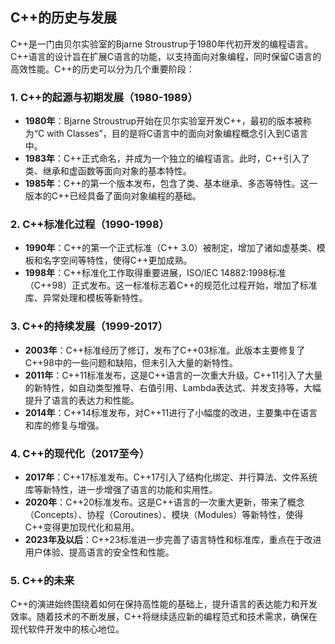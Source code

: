 
## C++的历史与发展

C++是一门由贝尔实验室的Bjarne Stroustrup于1980年代初开发的编程语言。C++语言的设计旨在扩展C语言的功能，以支持面向对象编程，同时保留C语言的高效性能。C++的历史可以分为几个重要阶段：

### 1. **C++的起源与初期发展（1980-1989）**

- **1980年**：Bjarne Stroustrup开始在贝尔实验室开发C++，最初的版本被称为“C with Classes”，目的是将C语言中的面向对象编程概念引入到C语言中。
- **1983年**：C++正式命名，并成为一个独立的编程语言。此时，C++引入了类、继承和虚函数等面向对象的基本特性。
- **1985年**：C++的第一个版本发布，包含了类、基本继承、多态等特性。这一版本的C++已经具备了面向对象编程的基础。

### 2. **C++标准化过程（1990-1998）**

- **1990年**：C++的第一个正式标准（C++ 3.0）被制定，增加了诸如虚基类、模板和名字空间等特性，使得C++更加成熟。
- **1998年**：C++标准化工作取得重要进展，ISO/IEC 14882:1998标准（C++98）正式发布。这一标准标志着C++的规范化过程开始，增加了标准库、异常处理和模板等新特性。

### 3. **C++的持续发展（1999-2017）**

- **2003年**：C++标准经历了修订，发布了C++03标准。此版本主要修复了C++98中的一些问题和缺陷，但未引入大量的新特性。
- **2011年**：C++11标准发布，这是C++语言的一次重大升级。C++11引入了大量的新特性，如自动类型推导、右值引用、Lambda表达式、并发支持等，大幅提升了语言的表达力和性能。
- **2014年**：C++14标准发布，对C++11进行了小幅度的改进，主要集中在语言和库的修复与增强。

### 4. **C++的现代化（2017至今）**

- **2017年**：C++17标准发布。C++17引入了结构化绑定、并行算法、文件系统库等新特性，进一步增强了语言的功能和实用性。
- **2020年**：C++20标准发布。这是C++语言的一次重大更新，带来了概念（Concepts）、协程（Coroutines）、模块（Modules）等新特性，使得C++变得更加现代化和易用。
- **2023年及以后**：C++23标准进一步完善了语言特性和标准库，重点在于改进用户体验、提高语言的安全性和性能。

### 5. **C++的未来**

C++的演进始终围绕着如何在保持高性能的基础上，提升语言的表达能力和开发效率。随着技术的不断发展，C++将继续适应新的编程范式和技术需求，确保在现代软件开发中的核心地位。


